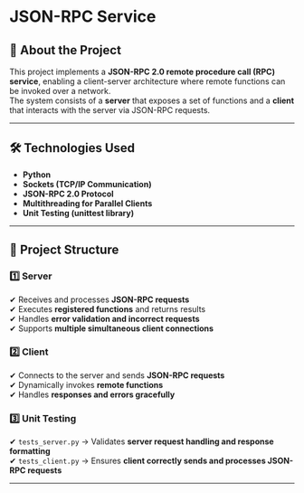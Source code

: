 # JSON-RPC Service  

## 📌 About the Project  
This project implements a **JSON-RPC 2.0 remote procedure call (RPC) service**, enabling a client-server architecture where remote functions can be invoked over a network.  
The system consists of a **server** that exposes a set of functions and a **client** that interacts with the server via JSON-RPC requests.  

---

## 🛠 Technologies Used  
- **Python**  
- **Sockets (TCP/IP Communication)**  
- **JSON-RPC 2.0 Protocol**  
- **Multithreading for Parallel Clients**  
- **Unit Testing (unittest library)**  

---

## 📂 Project Structure  

### **1️⃣ Server**  
✔ Receives and processes **JSON-RPC requests**  
✔ Executes **registered functions** and returns results  
✔ Handles **error validation and incorrect requests**  
✔ Supports **multiple simultaneous client connections**  

### **2️⃣ Client**  
✔ Connects to the server and sends **JSON-RPC requests**  
✔ Dynamically invokes **remote functions**  
✔ Handles **responses and errors gracefully**  

### **3️⃣ Unit Testing**  
✔ `tests_server.py` → Validates **server request handling and response formatting**  
✔ `tests_client.py` → Ensures **client correctly sends and processes JSON-RPC requests**  

---

